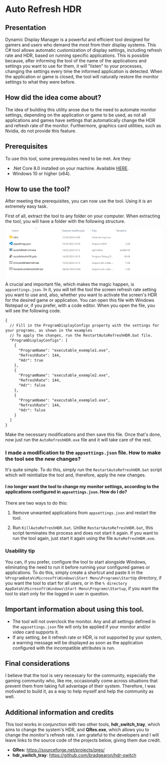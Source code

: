 # Auto Refresh HDR

## Presentation
Dynamic Display Manager is a powerful and efficient tool designed for gamers and users who demand the most from their display systems. This C# tool allows automatic customization of display settings, including refresh rate and HDR, based on running specific applications. This is possible because, after informing the tool of the name of the applications and settings you want to use for them, it will "listen" to your processes, changing the settings every time the informed application is detected. When the application or game is closed, the tool will naturally restore the monitor settings to what they were before.

## How did the idea come about?
The idea of ​​building this utility arose due to the need to automate monitor settings, depending on the application or game to be used, as not all applications and games have settings that automatically
change the HDR and refresh rate of the monitor. Furthermore, graphics card utilities, such as Nvidia, do not provide this feature.

## Prerequisites
To use this tool, some prerequisites need to be met. Are they:

* .Net Core 8.0 installed on your machine. Available [HERE](https://dotnet.microsoft.com/download/dotnet/8.0).
* Windows 10 or higher (x64).

## How to use the tool?

After meeting the prerequisites, you can now use the tool. Using it is an extremely easy task.

First of all, extract the tool to any folder on your computer. When extracting the tool, you will have a folder with the following structure.

![Tool Folder Structure](imgs/tool_folder_structure.png)

A crucial and important file, which makes the magic happen, is ```appsettings.json```. In it, you will tell the tool the screen refresh rate setting you want to use and, also, whether you want to activate the screen's HDR for the desired game or application. You can open this file with Windows Notepad or, if you prefer, with a code editor. When you open the file, you will see the following code.

```jsonc
{
  // Fill in the ProgramDisplayConfigs property with the settings for your programs, as shown in the examples
  // To apply the changes, run the RestartAutoRefreshHDR.bat file.
  "ProgramDisplayConfigs": [
    {
      "ProgramName": "executable_exemple1.exe",
      "RefreshRate": 144,
      "Hdr": true
    },
    {
      "ProgramName": "executable_exemple2.exe",
      "RefreshRate": 144,
      "Hdr": false
    },
    {
      "ProgramName": "executable_exemple3.exe",
      "RefreshRate": 144,
      "Hdr": false
    }
  ]
}

```

Make the necessary modifications and then save this file. Once that's done, now just run the ```AutoRefreshHDR.exe``` file and it will take care of the rest.

### I made a modification to the ```appsettings.json``` file. How to make the tool see the new changes?

It's quite simple. To do this, simply run the ```RestartAutoRefreshHDR.bat``` script which will reinitialize the tool and, therefore, apply the new changes.

#### I no longer want the tool to change my monitor settings, according to the applications configured in ```appsettings.json```. How do I do?

There are two ways to do this:

1. Remove unwanted applications from ```appsettings.json``` and restart the tool.

2. Run ```KillAutoRefreshHDR.bat```. Unlike ```RestartAutoRefreshHDR.bat```, this script terminates the process and does not start it again. If you want to run the tool again, just start it again using the file ```AutoRefreshHDR.exe```.

### Usability tip

You can, if you prefer, configure the tool to start alongside Windows, eliminating the need to run it before running your configured games or applications. To do this, simply create a shortcut and paste it in the ```%ProgramData%\Microsoft\Windows\Start Menu\Programs\StartUp``` directory, if you want the tool to start for all users, or in the ```% directory AppData%\Microsoft\Windows\Start Menu\Programs\Startup```, if you want the tool to start only for the logged in user in question.

## Important information about using this tool.

* The tool will not overclock the monitor. Any and all settings defined in the ```appsettings.json``` file will only be applied if your monitor and/or video card supports it.
* If any setting, be it refresh rate or HDR, is not supported by your system, a warning message will be displayed as soon as the application configured with the incompatible attributes is run.

## Final considerations

I believe that the tool is very necessary for the community, especially the gaming community who, like me, occasionally come across situations that prevent them from taking full advantage of their system. Therefore, I was motivated to build it, as a way to help myself and help the community as well.

## Additional information and credits

This tool works in conjunction with two other tools, **hdr_switch_tray**, which aims to change the system's HDR, and **QRes.exe**, which allows you to change the monitor's refresh rate. I am grateful to the developers and I will leave links to the source code of the projects below, giving them due credit.

- **QRes:** https://sourceforge.net/projects/qres/
- **hdr_switch_tray**: https://github.com/bradgearon/hdr-switch


























